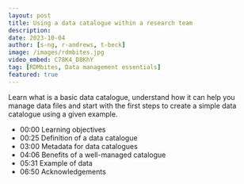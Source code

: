 ```yaml
---
layout: post
title: Using a data catalogue within a research team
description: 
date: 2023-10-04
author: [s-ng, r-andrews, t-beck]
image: /images/rdmbites.jpg
video_embed: C78K4_D8KhY
tag: [RDMbites, Data management essentials]
featured: true
---
```


Learn what is a basic data catalogue, understand how it can help you manage data files and start with the first steps to create a simple data catalogue using a given example.

- 00:00 Learning objectives
- 00:25 Definition of a data catalogue
- 03:00 Metadata for data catalogues 
- 04:06 Benefits of a well-managed catalogue 
- 05:31 Example of data
- 06:50 Acknowledgements